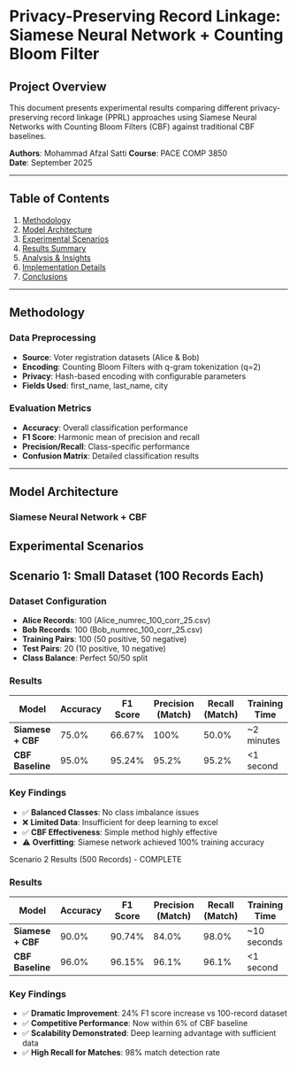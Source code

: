 # Privacy-Preserving Record Linkage: Siamese Neural Network + Counting Bloom Filter

## Project Overview

This document presents experimental results comparing different privacy-preserving record linkage (PPRL) approaches using Siamese Neural Networks with Counting Bloom Filters (CBF) against traditional CBF baselines.

**Authors**: Mohammad Afzal Satti
**Course**: PACE COMP 3850  
**Date**: September 2025

---

## Table of Contents

1. [Methodology](#methodology)
2. [Model Architecture](#model-architecture)
3. [Experimental Scenarios](#experimental-scenarios)
4. [Results Summary](#results-summary)
5. [Analysis & Insights](#analysis--insights)
6. [Implementation Details](#implementation-details)
7. [Conclusions](#conclusions)

---

## Methodology

### Data Preprocessing
- **Source**: Voter registration datasets (Alice & Bob)
- **Encoding**: Counting Bloom Filters with q-gram tokenization (q=2)
- **Privacy**: Hash-based encoding with configurable parameters
- **Fields Used**: first_name, last_name, city

### Evaluation Metrics
- **Accuracy**: Overall classification performance
- **F1 Score**: Harmonic mean of precision and recall
- **Precision/Recall**: Class-specific performance
- **Confusion Matrix**: Detailed classification results

---

## Model Architecture

### Siamese Neural Network + CBF

## Experimental Scenarios

## Scenario 1: Small Dataset (100 Records Each)

### **Dataset Configuration**
- **Alice Records**: 100 (Alice_numrec_100_corr_25.csv)
- **Bob Records**: 100 (Bob_numrec_100_corr_25.csv)
- **Training Pairs**: 100 (50 positive, 50 negative)
- **Test Pairs**: 20 (10 positive, 10 negative)
- **Class Balance**: Perfect 50/50 split

### **Results**

| Model | Accuracy | F1 Score | Precision (Match) | Recall (Match) | Training Time |
|-------|----------|----------|-------------------|----------------|---------------|
| **Siamese + CBF** | 75.0% | 66.67% | 100% | 50.0% | ~2 minutes |
| **CBF Baseline** | 95.0% | 95.24% | 95.2% | 95.2% | <1 second |

### **Key Findings**
- ✅ **Balanced Classes**: No class imbalance issues
- ❌ **Limited Data**: Insufficient for deep learning to excel
- ✅ **CBF Effectiveness**: Simple method highly effective
- ⚠️ **Overfitting**: Siamese network achieved 100% training accuracy

Scenario 2 Results (500 Records) - COMPLETE
### **Results**
| Model | Accuracy | F1 Score | Precision (Match) | Recall (Match) | Training Time |
|-------|----------|----------|-------------------|----------------|---------------|
| **Siamese + CBF** | 90.0% | 90.74% | 84.0% | 98.0% | ~10 seconds |
| **CBF Baseline** | 96.0% | 96.15% | 96.1% | 96.1% | <1 second |

### **Key Findings**
- ✅ **Dramatic Improvement**: 24% F1 score increase vs 100-record dataset
- ✅ **Competitive Performance**: Now within 6% of CBF baseline
- ✅ **Scalability Demonstrated**: Deep learning advantage with sufficient data
- ✅ **High Recall for Matches**: 98% match detection rate
